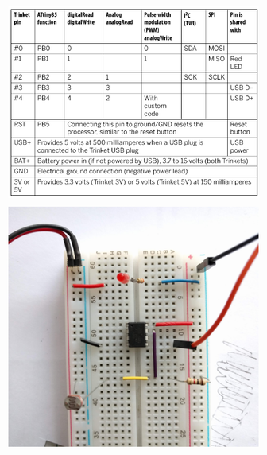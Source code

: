 
![Pins](https://github.com/taunoe/ATtiny85-sketches/blob/master/attiny85_trinket_thermin/Ekraanipilt%202018-07-04%2012-22-35.png)

![on breadboard](https://github.com/taunoe/ATtiny85-sketches/blob/master/attiny85_trinket_thermin/IMG_20180705_101753.jpg)
